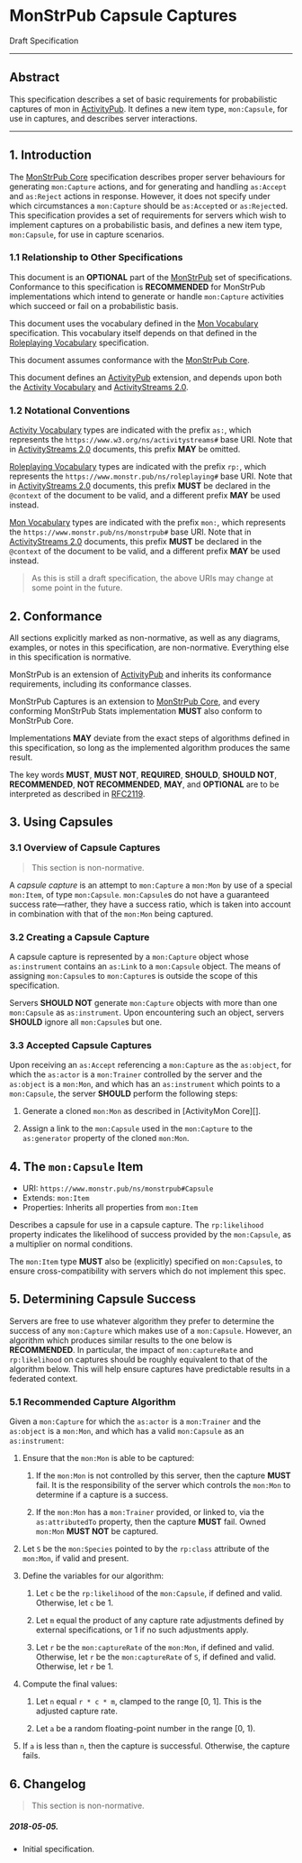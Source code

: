 #  MonStrPub Capsule Captures
Draft Specification

 - - -

##  Abstract  ##

This specification describes a set of basic requirements for probabilistic captures of mon in [ActivityPub][].
It defines a new item type, `mon:Capsule`, for use in captures, and describes server interactions.

 - - -

##  1. Introduction  ##

The [MonStrPub Core][] specification describes proper server behaviours for generating `mon:Capture` actions, and for generating and handling `as:Accept` and `as:Reject` actions in response.
However, it does not specify under which circumstances a `mon:Capture` should be `as:Accept`ed or `as:Reject`ed.
This specification provides a set of requirements for servers which wish to implement captures on a probabilistic basis, and defines a new item type, `mon:Capsule`, for use in capture scenarios.

###  1.1 Relationship to Other Specifications

This document is an **OPTIONAL** part of the [MonStrPub][] set of specifications.
Conformance to this specification is **RECOMMENDED** for MonStrPub implementations which intend to generate or handle `mon:Capture` activities which succeed or fail on a probabilistic basis.

This document uses the vocabulary defined in the [Mon Vocabulary][] specification.
This vocabulary itself depends on that defined in the [Roleplaying Vocabulary][] specification.

This document assumes conformance with the [MonStrPub Core][].

This document defines an [ActivityPub][] extension, and depends upon both the [Activity Vocabulary][] and [ActivityStreams 2.0][].

###  1.2 Notational Conventions

[Activity Vocabulary][] types are indicated with the prefix `as:`, which represents the `https://www.w3.org/ns/activitystreams#` base URI.
Note that in [ActivityStreams 2.0][] documents, this prefix **MAY** be omitted.

[Roleplaying Vocabulary][] types are indicated with the prefix `rp:`, which represents the `https://www.monstr.pub/ns/roleplaying#` base URI.
Note that in [ActivityStreams 2.0][] documents, this prefix **MUST** be declared in the `@context` of the document to be valid, and a different prefix **MAY** be used instead.

[Mon Vocabulary][] types are indicated with the prefix `mon:`, which represents the `https://www.monstr.pub/ns/monstrpub#` base URI.
Note that in [ActivityStreams 2.0][] documents, this prefix **MUST** be declared in the `@context` of the document to be valid, and a different prefix **MAY** be used instead.

 >  As this is still a draft specification, the above URIs may change at some point in the future.

##  2. Conformance  ##

All sections explicitly marked as non-normative, as well as any diagrams, examples, or notes in this specification, are non-normative.
Everything else in this specification is normative.

MonStrPub is an extension of [ActivityPub][] and inherits its conformance requirements, including its conformance classes.

MonStrPub Captures is an extension to [MonStrPub Core][], and every conforming MonStrPub Stats implementation **MUST** also conform to MonStrPub Core.

Implementations **MAY** deviate from the exact steps of algorithms defined in this specification, so long as the implemented algorithm produces the same result.

The key words **MUST**, **MUST NOT**, **REQUIRED**, **SHOULD**, **SHOULD NOT**, **RECOMMENDED**, **NOT RECOMMENDED**, **MAY**, and **OPTIONAL** are to be interpreted as described in [RFC2119][].

##  3. Using Capsules  ##

###  3.1 Overview of Capsule Captures

 >  This section is non-normative.

A *capsule capture* is an attempt to `mon:Capture` a `mon:Mon` by use of a special `mon:Item`, of type `mon:Capsule`.
`mon:Capsule`s do not have a guaranteed success rate—rather, they have a success ratio, which is taken into account in combination with that of the `mon:Mon` being captured.

###  3.2 Creating a Capsule Capture

A capsule capture is represented by a `mon:Capture` object whose `as:instrument` contains an `as:Link` to a `mon:Capsule` object.
The means of assigning `mon:Capsule`s to `mon:Capture`s is outside the scope of this specification.

Servers **SHOULD NOT** generate `mon:Capture` objects with more than one `mon:Capsule` as `as:instrument`.
Upon encountering such an object, servers **SHOULD** ignore all `mon:Capsule`s but one.

###  3.3 Accepted Capsule Captures

Upon receiving an `as:Accept` referencing a `mon:Capture` as the `as:object`, for which the `as:actor` is a `mon:Trainer` controlled by the server and the `as:object` is a `mon:Mon`, and which has an `as:instrument` which points to a `mon:Capsule`, the server **SHOULD** perform the following steps:

1.  Generate a cloned `mon:Mon` as described in [ActivityMon Core][].

2.  Assign a link to the `mon:Capsule` used in the `mon:Capture` to the `as:generator` property of the cloned `mon:Mon`.

##  4. The `mon:Capsule` Item  ##

+ URI: `https://www.monstr.pub/ns/monstrpub#Capsule`
+ Extends: `mon:Item`
+ Properties: Inherits all properties from `mon:Item`

Describes a capsule for use in a capsule capture.
The `rp:likelihood` property indicates the likelihood of success provided by the `mon:Capsule`, as a multiplier on normal conditions.

The `mon:Item` type **MUST** also be (explicitly) specified on `mon:Capsule`s, to ensure cross-compatibility with servers which do not implement this spec.

##  5. Determining Capsule Success  ##

Servers are free to use whatever algorithm they prefer to determine the success of any `mon:Capture` which makes use of a `mon:Capsule`.
However, an algorithm which produces similar results to the one below is **RECOMMENDED**.
In particular, the impact of `mon:captureRate` and `rp:likelihood` on captures should be roughly equivalent to that of the algorithm below.
This will help ensure captures have predictable results in a federated context.

###  5.1 Recommended Capture Algorithm

Given a `mon:Capture` for which the `as:actor` is a `mon:Trainer` and the `as:object` is a `mon:Mon`, and which has a valid `mon:Capsule` as an `as:instrument`:

1.  Ensure that the `mon:Mon` is able to be captured:

    1.  If the `mon:Mon` is not controlled by this server, then the capture **MUST** fail.
        It is the responsibility of the server which controls the `mon:Mon` to determine if a capture is a success.

    2.  If the `mon:Mon` has a `mon:Trainer` provided, or linked to, via the `as:attributedTo` property, then the capture **MUST** fail.
        Owned `mon:Mon` **MUST NOT** be captured.

2.  Let `S` be the `mon:Species` pointed to by the `rp:class` attribute of the `mon:Mon`, if valid and present.

3.  Define the variables for our algorithm:

    1.  Let `c` be the `rp:likelihood` of the `mon:Capsule`, if defined and valid.
        Otherwise, let `c` be 1.

    2.  Let `m` equal the product of any capture rate adjustments defined by external specifications, or 1 if no such adjustments apply.

    3.  Let `r` be the `mon:captureRate` of the `mon:Mon`, if defined and valid.
        Otherwise, let `r` be the `mon:captureRate` of `S`, if defined and valid.
        Otherwise, let `r` be 1.

4.  Compute the final values:

    1.  Let `n` equal `r * c * m`, clamped to the range \[0, 1].
        This is the adjusted capture rate.

    2.  Let `a` be a random floating-point number in the range \[0, 1).

5.  If `a` is less than `n`, then the capture is successful.
    Otherwise, the capture fails.

##  6. Changelog  ##

 >  This section is non-normative.

#####  2018-05-05.

 +  Initial specification.


[Activity Vocabulary]:    <https://www.w3.org/TR/activitystreams-vocabulary/>   "Activity Vocabulary"
[ActivityPub]:            <https://www.w3.org/TR/activitypub/>                  "ActivityPub"
[ActivityStreams 2.0]:    <https://www.w3.org/TR/activitystreams-core/>         "Activity Streams 2.0"
[Mon Vocabulary]:         <https://www.monstr.pub/spec/mon-vocabulary/>         "Mon Vocabulary"
[MonStrPub]:              <https://www.monstr.pub/spec/monstrpub-overview/>     "MonStrPub"
[MonStrPub Core]:         <https://www.monstr.pub/spec/monstrpub-core/>         "MonStrPub Core"
[RFC2119]:                <https://tools.ietf.org/html/rfc2119>                 "Key words for use in RFCs to Indicate Requirement Levels"
[Roleplaying Vocabulary]: <https://www.monstr.pub/spec/roleplaying-vocabulary/> "Roleplaying Vocabulary"
